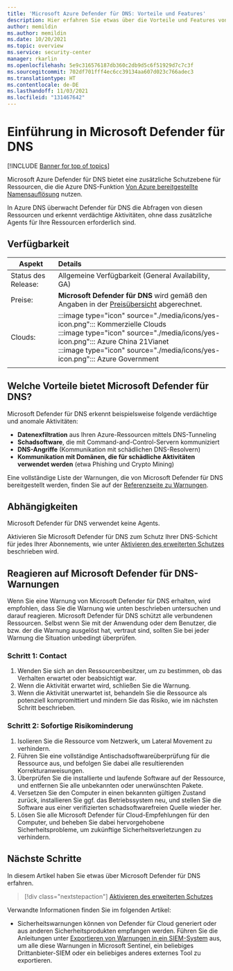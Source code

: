 ```yaml
---
title: 'Microsoft Azure Defender für DNS: Vorteile und Features'
description: Hier erfahren Sie etwas über die Vorteile und Features von Microsoft Defender für DNS.
author: memildin
ms.author: memildin
ms.date: 10/20/2021
ms.topic: overview
ms.service: security-center
manager: rkarlin
ms.openlocfilehash: 5e9c316576187db360c2db9d5c6f51929d7c7c3f
ms.sourcegitcommit: 702df701fff4ec6cc39134aa607d023c766adec3
ms.translationtype: HT
ms.contentlocale: de-DE
ms.lasthandoff: 11/03/2021
ms.locfileid: "131467642"
---
```

# <a name="introduction-to-microsoft-defender-for-dns"></a>Einführung in Microsoft Defender für DNS

[!INCLUDE [Banner for top of topics](./includes/banner.md)]

Microsoft Azure Defender für DNS bietet eine zusätzliche Schutzebene für Ressourcen, die die Azure DNS-Funktion [Von Azure bereitgestellte Namensauflösung](../virtual-network/virtual-networks-name-resolution-for-vms-and-role-instances.md#azure-provided-name-resolution) nutzen. 

In Azure DNS überwacht Defender für DNS die Abfragen von diesen Ressourcen und erkennt verdächtige Aktivitäten, ohne dass zusätzliche Agents für Ihre Ressourcen erforderlich sind.

## <a name="availability"></a>Verfügbarkeit

|Aspekt|Details|
|----|:----|
|Status des Release:|Allgemeine Verfügbarkeit (General Availability, GA)|
|Preise:|**Microsoft Defender für DNS** wird gemäß den Angaben in der [Preisübersicht](https://azure.microsoft.com/pricing/details/security-center/) abgerechnet.|
|Clouds:|:::image type="icon" source="./media/icons/yes-icon.png"::: Kommerzielle Clouds<br>:::image type="icon" source="./media/icons/yes-icon.png"::: Azure China 21Vianet<br>:::image type="icon" source="./media/icons/yes-icon.png"::: Azure Government|
|||

## <a name="what-are-the-benefits-of-microsoft-defender-for-dns"></a>Welche Vorteile bietet Microsoft Defender für DNS?

Microsoft Defender für DNS erkennt beispielsweise folgende verdächtige und anomale Aktivitäten:

- **Datenexfiltration** aus Ihren Azure-Ressourcen mittels DNS-Tunneling
- **Schadsoftware**, die mit Command-and-Control-Servern kommuniziert
- **DNS-Angriffe** (Kommunikation mit schädlichen DNS-Resolvern) 
- **Kommunikation mit Domänen, die für schädliche Aktivitäten verwendet werden** (etwa Phishing und Crypto Mining)

Eine vollständige Liste der Warnungen, die von Microsoft Defender für DNS bereitgestellt werden, finden Sie auf der [Referenzseite zu Warnungen](alerts-reference.md#alerts-dns).

## <a name="dependencies"></a>Abhängigkeiten

Microsoft Defender für DNS verwendet keine Agents. 

Aktivieren Sie Microsoft Defender für DNS zum Schutz Ihrer DNS-Schicht für jedes Ihrer Abonnements, wie unter [Aktivieren des erweiterten Schutzes](enable-enhanced-security.md) beschrieben wird.


## <a name="respond-to-microsoft-defender-for-dns-alerts"></a>Reagieren auf Microsoft Defender für DNS-Warnungen

Wenn Sie eine Warnung von Microsoft Defender für DNS erhalten, wird empfohlen, dass Sie die Warnung wie unten beschrieben untersuchen und darauf reagieren. Microsoft Defender für DNS schützt alle verbundenen Ressourcen. Selbst wenn Sie mit der Anwendung oder dem Benutzer, die bzw. der die Warnung ausgelöst hat, vertraut sind, sollten Sie bei jeder Warnung die Situation unbedingt überprüfen.  


### <a name="step-1-contact"></a>Schritt 1: Contact

1. Wenden Sie sich an den Ressourcenbesitzer, um zu bestimmen, ob das Verhalten erwartet oder beabsichtigt war.
1. Wenn die Aktivität erwartet wird, schließen Sie die Warnung.
1. Wenn die Aktivität unerwartet ist, behandeln Sie die Ressource als potenziell kompromittiert und mindern Sie das Risiko, wie im nächsten Schritt beschrieben.

### <a name="step-2-immediate-mitigation"></a>Schritt 2: Sofortige Risikominderung 

1. Isolieren Sie die Ressource vom Netzwerk, um Lateral Movement zu verhindern.
1. Führen Sie eine vollständige Antischadsoftwareüberprüfung für die Ressource aus, und befolgen Sie dabei alle resultierenden Korrekturanweisungen.
1. Überprüfen Sie die installierte und laufende Software auf der Ressource, und entfernen Sie alle unbekannten oder unerwünschten Pakete.
1. Versetzen Sie den Computer in einen bekannten gültigen Zustand zurück, installieren Sie ggf. das Betriebssystem neu, und stellen Sie die Software aus einer verifizierten schadsoftwarefreien Quelle wieder her.
1. Lösen Sie alle Microsoft Defender für Cloud-Empfehlungen für den Computer, und beheben Sie dabei hervorgehobene Sicherheitsprobleme, um zukünftige Sicherheitsverletzungen zu verhindern.


## <a name="next-steps"></a>Nächste Schritte

In diesem Artikel haben Sie etwas über Microsoft Defender für DNS erfahren. 

> [!div class="nextstepaction"]
> [Aktivieren des erweiterten Schutzes](enable-enhanced-security.md)

Verwandte Informationen finden Sie im folgenden Artikel: 

- Sicherheitswarnungen können von Defender für Cloud generiert oder aus anderen Sicherheitsprodukten empfangen werden. Führen Sie die Anleitungen unter [Exportieren von Warnungen in ein SIEM-System](continuous-export.md) aus, um alle diese Warnungen in Microsoft Sentinel, ein beliebiges Drittanbieter-SIEM oder ein beliebiges anderes externes Tool zu exportieren.